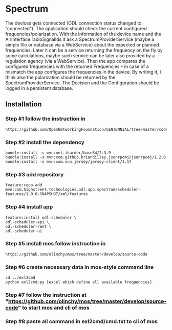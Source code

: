# Spectrum

The devices gets connected (ODL connection status changed to “connected”). 
The application should check the current configured frequencies/polarization. 
With the information of the device name and the AirInterface.radioSignalIds it ask a SpectrumProviderService (maybe a simple file or database via a WebService) about the expected or planned frequencies. 
Later it can be a service returning the frequency on the fly by some calculations, maybe such service can be later also provided by a regulation agency (via a WebService). 
Then the app compares the configured frequencies with the returned Frequencies – in case of a mismatch the app configures the frequencies in the device. 
By writing it, I think also the polarization should be returned by the SpectrumProviderService. 
The Decision and the Configuration should be logged in a persistent database.

## Installation

### Step #1 follow the instruction in
```
https://github.com/OpenNetworkingFoundation/CENTENNIAL/tree/master/code
```

### Step #2 install the dependency
```
bundle:install -s mvn:net.iharder/base64/2.3.9
bundle:install -s mvn:com.github.briandilley.jsonrpc4j/jsonrpc4j/1.2.0
bundle:install -s mvn:com.sun.jersey/jersey-client/1.17
```

### Step #3 add repository
```
feature:repo-add mvn:com.highstreet.technologies.odl.app.spectrum/scheduler-features/1.0.0-SNAPSHOT/xml/features
```

### Step #4 install app
```
feature:install odl-scheduler \
odl-scheduler-api \
odl-scheduler-rest \
odl-scheduler-ui
```

### Step #5 install mos follow instruction in
```
https://github.com/olinchy/mos/tree/master/develop/source-code
```

### Step #6 create necessary data in mos-style command line
```
cd ../exl2cmd
python exl2cmd.py [excel which define all available frequencies]
```

### Step #7 follow the instruction at "https://github.com/olinchy/mos/tree/master/develop/source-code" to start mos and cli of mos

### Step #8 paste all command in exl2cmd/cmd.txt to cli of mos





